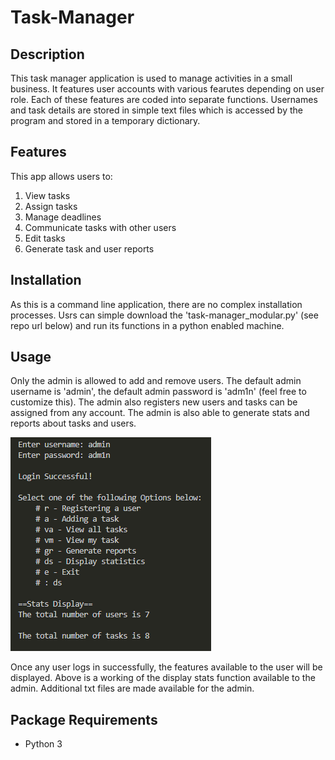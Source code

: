 # Task-Manager

## Description
This task manager application is used to manage activities in a small business. It features user accounts with various fearutes depending on user role. Each of these features are coded into separate functions. Usernames and task details are stored in simple text files which is accessed by the program and stored in a temporary dictionary.

## Features
This app allows users to:
1. View tasks
2. Assign tasks
3. Manage deadlines
4. Communicate tasks with other users
5. Edit tasks
6. Generate task and user reports

## Installation
As this is a command line application, there are no complex installation processes. Usrs can simple download the 'task-manager_modular.py' (see repo url below) and run its functions in a python enabled machine.

## Usage
Only the admin is allowed to add and remove users. The default admin username is 'admin', the default admin password is 'adm1n' (feel free to customize this). The admin also registers new users and tasks can be assigned from any account. The admin is also able to generate stats and reports about tasks and users.

![display stats](displaystats.png)

Once any user logs in successfully, the features available to the user will be displayed. Above is a working of the display stats function available to the admin. Additional txt files are made available for the admin.

## Package Requirements
* Python 3